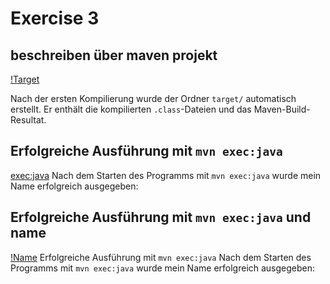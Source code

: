 # Exercise 3

## beschreiben über maven projekt

[!Target](resources/images/ex3%20_1.png)

Nach der ersten Kompilierung wurde der Ordner `target/` automatisch erstellt.
Er enthält die kompilierten `.class`-Dateien und das Maven-Build-Resultat.

## Erfolgreiche Ausführung mit `mvn exec:java`

[exec:java](resources/images/ex3-2.png)
Nach dem Starten des Programms mit `mvn exec:java` wurde mein Name erfolgreich ausgegeben:

## Erfolgreiche Ausführung mit `mvn exec:java` und name

[!Name](resources/images/ex3-3.png)
Erfolgreiche Ausführung mit `mvn exec:java`
Nach dem Starten des Programms mit `mvn exec:java` wurde mein Name erfolgreich ausgegeben:
